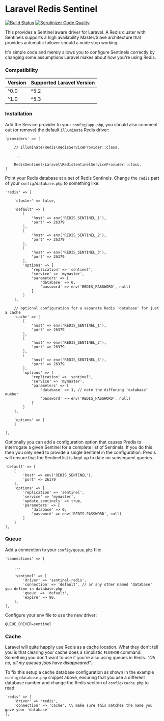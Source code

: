 Laravel Redis Sentinel
============

[![Build Status](https://scrutinizer-ci.com/g/cooperaj/laravel-redis-sentinel/badges/build.png?b=master)](https://scrutinizer-ci.com/g/cooperaj/laravel-redis-sentinel/build-status/master)
[![Scrutinizer Code Quality](https://scrutinizer-ci.com/g/cooperaj/laravel-redis-sentinel/badges/quality-score.png?b=master)](https://scrutinizer-ci.com/g/cooperaj/laravel-redis-sentinel/?branch=master)

This provides a Sentinel aware driver for Laravel. A Redis cluster with Sentinels supports a high availability Master/Slave architecture that provides automatic failover should a node stop working.

It's simple code and merely allows you to configure Sentinels correctly by changing some assumptions Laravel makes about how you're using Redis.

### Compatibility

Version | Supported Laravel Version
------- | -------------------------
^0.0 | ^5.2
^1.0 | ^5.3

### Installation

Add the Service provider to your `config/app.php`, you should also comment out (or remove) the default `illuminate` Redis driver:

```
'providers' => [

    // Illuminate\Redis\RedisServiceProvider::class,

    ...

    RedisSentinel\Laravel\RedisSentinelServiceProvider::class,
]
```

Point your Redis database at a set of Redis Sentinels. Change the `redis` part of your `config/database.php` to something like:

```
'redis' => [

    'cluster' => false,

    'default' => [
        [
            'host' => env('REDIS_SENTINEL_1'),
            'port' => 26379
        ],
        [
            'host' => env('REDIS_SENTINEL_2'),
            'port' => 26379
        ],
        [
            'host' => env('REDIS_SENTINEL_3'),
            'port' => 26379
        ],
        'options' => [
            'replication' => 'sentinel',
            'service' => 'mymaster',
            'parameters' => [
                'database' => 0,
                'password' => env('REDIS_PASSWORD', null)
            ]
        ]
    ],

    // optional configuration for a separate Redis 'database' for just a cache
    'cache' => [
        [
            'host' => env('REDIS_SENTINEL_1'),
            'port' => 26379
        ],
        [
            'host' => env('REDIS_SENTINEL_2'),
            'port' => 26379
        ],
        [
            'host' => env('REDIS_SENTINEL_3'),
            'port' => 26379
        ],
        'options' => [
            'replication' => 'sentinel',
            'service' => 'mymaster',
            'parameters' => [
                'database' => 1, // note the differing 'database' number
                'password' => env('REDIS_PASSWORD', null)
            ]
        ]
    ],

    'options' => [
    ]

],
```

Optionally you can add a configuration option that causes Predis to interrogate a given Sentinel for a complete list of Sentinels. If you do this then you only need to provide a single Sentinel in the configuration. Predis will ensure that the Sentinel list is kept up to date on subsequent queries.

```
'default' => [
    [
        'host' => env('REDIS_SENTINEL'),
        'port' => 26379
    ],
    'options' => [
        'replication' => 'sentinel',
        'service' => 'mymaster',
        'update_sentinels' => true,
        'parameters' => [
            'database' => 0,
            'password' => env('REDIS_PASSWORD', null)
        ]
    ]
],
```

### Queue

Add a connection to your `config/queue.php` file:

```
'connections' => [

    ...

    'sentinel' => [
        'driver' => 'sentinel-redis',
        'connection' => 'default', // or any other named 'database' you define in database.php
        'queue' => 'default',
        'expire' => 90,
    ],
],
```

Configure your env file to use the new driver:

```
QUEUE_DRIVER=sentinel
```

### Cache

Laravel will quite happily use Redis as a cache location. What they don't tell you is that clearing your cache does a simplistic `FLUSHDB` command. Something you don't want to use if you're also using queues in Redis. *"Oh no, all my queued jobs have disappeared"*.

To fix this setup a cache database configuration as shown in the example `config/database.php` snippet above, ensuring that you use a different database number and change the Redis section of `config/cache.php` to read:

```
'redis' => [
    'driver' => 'redis',
    'connection' => 'cache', \\ make sure this matches the name you gave your 'database'
],
```
